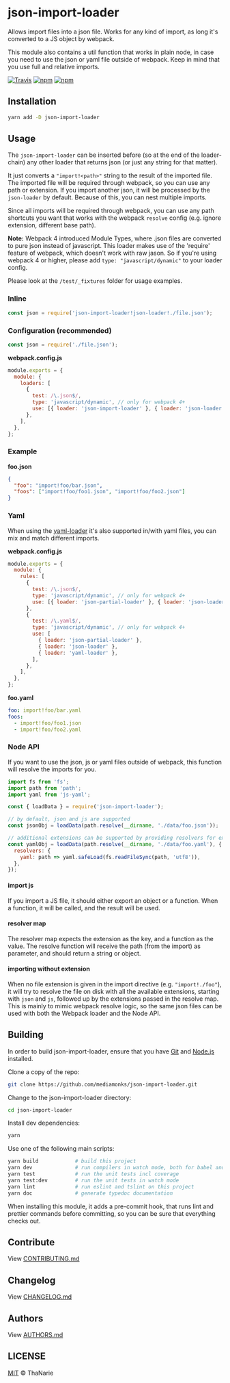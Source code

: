 # json-import-loader

Allows import files into a json file. Works for any kind of import, as long it's converted to a JS
object by webpack.

This module also contains a util function that works in plain node, in case you need to use the json
or yaml file outside of webpack. Keep in mind that you use full and relative imports.

[![Travis](https://img.shields.io/travis/mediamonks/json-import-loader.svg?maxAge=2592000)](https://travis-ci.org/mediamonks/json-import-loader)
[![npm](https://img.shields.io/npm/v/json-import-loader.svg?maxAge=2592000)](https://www.npmjs.com/package/json-import-loader)
[![npm](https://img.shields.io/npm/dm/json-import-loader.svg?maxAge=2592000)](https://www.npmjs.com/package/json-import-loader)

## Installation

```sh
yarn add -D json-import-loader
```

## Usage

The `json-import-loader` can be inserted before (so at the end of the loader-chain) any other loader
that returns json (or just any string for that matter).

It just converts a `"import!<path>"` string to the result of the imported file. The imported file
will be required through webpack, so you can use any path or extension. If you import another json,
it will be processed by the `json-loader` by default. Because of this, you can nest multiple
imports.

Since all imports will be required through webpack, you can use any path shortcuts you want that
works with the webpack `resolve` config (e.g. ignore extension, different base path).

**Note:** Webpack 4 introduced Module Types, where .json files are converted to pure json instead of
javascript. This loader makes use of the 'require' feature of webpack, which doesn't work with raw
jason. So if you're using webpack 4 or higher, please add `type: "javascript/dynamic"` to your
loader config.

Please look at the `/test/_fixtures` folder for usage examples.

### Inline

```js
const json = require('json-import-loader!json-loader!./file.json');
```

### Configuration (recommended)

```js
const json = require('./file.json');
```

**webpack.config.js**

```js
module.exports = {
  module: {
    loaders: [
      {
        test: /\.json$/,
        type: 'javascript/dynamic', // only for webpack 4+
        use: [{ loader: 'json-import-loader' }, { loader: 'json-loader' }],
      },
    ],
  },
};
```

### Example

**foo.json**

```json
{
  "foo": "import!foo/bar.json",
  "foos": ["import!foo/foo1.json", "import!foo/foo2.json"]
}
```

### Yaml

When using the [yaml-loader](https://github.com/okonet/yaml-loader) it's also supported in/with
yaml files, you can mix and match different imports.

**webpack.config.js**

```js
module.exports = {
  module: {
    rules: [
      {
        test: /\.json$/,
        type: 'javascript/dynamic', // only for webpack 4+
        use: [{ loader: 'json-partial-loader' }, { loader: 'json-loader' }],
      },
      {
        test: /\.yaml$/,
        type: 'javascript/dynamic', // only for webpack 4+
        use: [
          { loader: 'json-partial-loader' },
          { loader: 'json-loader' },
          { loader: 'yaml-loader' },
        ],
      },
    ],
  },
};
```

**foo.yaml**

```yaml
foo: import!foo/bar.yaml
foos:
  - import!foo/foo1.json
  - import!foo/foo2.yaml
```

### Node API

If you want to use the json, js or yaml files outside of webpack, this function will resolve the
imports for you.

```js
import fs from 'fs';
import path from 'path';
import yaml from 'js-yaml';

const { loadData } = require('json-import-loader');

// by default, json and js are supported
const jsonObj = loadData(path.resolve(__dirname, './data/foo.json'));

// additional extensions can be supported by providing resolvers for extensions
const yamlObj = loadData(path.resolve(__dirname, './data/foo.yaml'), {
  resolvers: {
    yaml: path => yaml.safeLoad(fs.readFileSync(path, 'utf8')),
  },
});
```

#### import js

If you import a JS file, it should either export an object or a function. When a function, it will
be called, and the result will be used.

#### resolver map

The resolver map expects the extension as the key, and a function as the value. The resolve function
will receive the path (from the import) as parameter, and should return a string or object.

#### importing without extension

When no file extension is given in the import directive (e.g. `"import!./foo"`), it will try to
resolve the file on disk with all the available extensions, starting with `json` and `js`, followed
up by the extensions passed in the resolve map. This is mainly to mimic webpack resolve logic, so
the same json files can be used with both the Webpack loader and the Node API.

## Building

In order to build json-import-loader, ensure that you have [Git](http://git-scm.com/downloads)
and [Node.js](http://nodejs.org/) installed.

Clone a copy of the repo:

```sh
git clone https://github.com/mediamonks/json-import-loader.git
```

Change to the json-import-loader directory:

```sh
cd json-import-loader
```

Install dev dependencies:

```sh
yarn
```

Use one of the following main scripts:

```sh
yarn build            # build this project
yarn dev              # run compilers in watch mode, both for babel and typescript
yarn test             # run the unit tests incl coverage
yarn test:dev         # run the unit tests in watch mode
yarn lint             # run eslint and tslint on this project
yarn doc              # generate typedoc documentation
```

When installing this module, it adds a pre-commit hook, that runs lint and prettier commands
before committing, so you can be sure that everything checks out.

## Contribute

View [CONTRIBUTING.md](./CONTRIBUTING.md)

## Changelog

View [CHANGELOG.md](./CHANGELOG.md)

## Authors

View [AUTHORS.md](./AUTHORS.md)

## LICENSE

[MIT](./LICENSE) © ThaNarie
